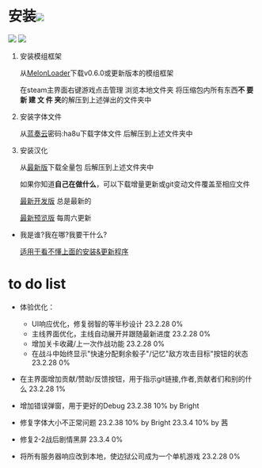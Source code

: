 # 安装[![](https://img.shields.io/github/downloads/Bright1192/LimbusLocalize/total.svg)](../../releases)

[![](https://img.shields.io/github/release/Bright1192/LimbusLocalize.svg?label=version)](../../releases/latest) [![](https://img.shields.io/github/downloads/Bright1192/LimbusLocalize/latest/total.svg)](../../releases/latest)
1. 安装模组框架

     从[MelonLoader](https://github.com/LavaGang/MelonLoader)下载v0.6.0或更新版本的模组框架

     在steam主界面右键游戏点击管理 浏览本地文件夹 将压缩包内所有东西**不 要 新 建 文 件 夹**的解压到上述弹出的文件夹中
2. 安装字体文件

    从[蓝奏云](https://wwlf.lanzoue.com/iQe9n0qhj5tc)密码:ha8u下载字体文件 后解压到上述文件夹中
3. 安装汉化

    从[最新版](../../releases)下载全量包 后解压到上述文件夹中

    如果你知道**自己在做什么**，可以下载增量更新或git变动文件覆盖至相应文件
    
	[最新开发版](../../actions/workflows/dev.yml) 总是最新的
	
	[最新预览版](../../actions/workflows/beta.yml) 每周六更新
- 我是谁?我在哪?我要干什么?

    [适用于看不懂上面的安装&更新程序](https://github.com/Bright1192/LimbusLocalize/releases/download/v0.1.5/LimbusCompanyModInstaller.rar)


# to do list
- 体验优化：
    - UI响应优化，修复弱智的等半秒设计 23.2.28 0%
    - 主线界面优化，主线自动展开并跟随最新进度 23.2.28 0%
    - 增加关卡收藏/上一次作战功能 23.2.28 0%
    - 在战斗中始终显示"快速分配剩余骰子"/记忆"敌方攻击目标"按钮的状态 23.2.28 0%
    
- 在主界面增加贡献/赞助/反馈按钮，用于指示git链接,作者,贡献者们和别的什么 23.2.28 1%
- 增加错误弹窗，用于更好的Debug 23.2.38 10% by Bright
- 修复字体大小不正常问题 23.2.38 10% by Bright 23.3.4 10% by 茜
- 修复2-2战后剧情黑屏 23.3.4 0%

- 将所有服务器响应改到本地，使边狱公司成为一个单机游戏 23.2.28 0%